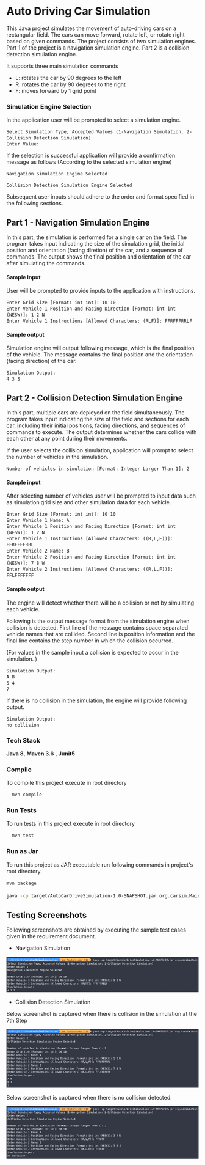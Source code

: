 
# Auto Driving Car Simulation

This Java project simulates the movement of auto-driving cars on a rectangular field. The cars can move forward, rotate left, or rotate right based on given commands. The project consists of two simulation engines. Part 1 of the project is a navigation simulation engine. Part 2 is a collision detection simulation engine.

It supports three main simulation commands
- L: rotates the car by 90 degrees to the left
- R: rotates the car by 90 degrees to the right
- F: moves forward by 1 grid point


### Simulation Engine Selection

In the application user will be prompted to select a simulation engine. 

```
Select Simulation Type, Accepted Values (1-Navigation Simulation. 2-Collision Detection Simulation)
Enter Value: 
```

If the selection is successful application will provide a confirmation message as follows (According to the selected simulation engine)

```
Navigation Simulation Engine Selected
```

```
Collision Detection Simulation Engine Selected
```

Subsequent user inputs should adhere to the order and format specified in the following sections.

## Part 1 - Navigation Simulation Engine

In this part, the simulation is performed for a single car on the field. The program takes input indicating the size of the simulation grid, the initial position and orientation (facing diretion) of the car, and a sequence of commands. The output 
shows the final position and orientation of the car after simulating the commands.

#### Sample Input

User will be prompted to provide inputs to the application with instructions.

```
Enter Grid Size [Format: int int]: 10 10
Enter Vehicle 1 Position and Facing Direction [Format: int int (NESW)]: 1 2 N
Enter Vehicle 1 Instructions [Allowed Characters: (RLF)]: FFRFFFRRLF
```

#### Sample output

Simulation engine will output following message, which is the final position of the vehicle.
The message contains the final position and the orientation (facing direction) of the car.

```
Simulation Output:
4 3 S
```

## Part 2 - Collision Detection Simulation Engine

In this part, multiple cars are deployed on the field simultaneously. The program takes input indicating the size of the field and sections for each car, including their initial positions, facing directions, and sequences of commands to execute. The output determines whether the cars collide with each other at any point during their movements.

If the user selects the collision simulation, application will prompt to select the number of vehicles in the simulation.

```
Number of vehicles in simulation [Format: Integer Larger Than 1]: 2
```

#### Sample input

After selecting number of vehicles user will be prompted to input data such as simulation grid size and other simulation data for each vehicle. 
```
Enter Grid Size [Format: int int]: 10 10
Enter Vehicle 1 Name: A
Enter Vehicle 1 Position and Facing Direction [Format: int int (NESW)]: 1 2 N
Enter Vehicle 1 Instructions [Allowed Characters: ((R,L,F))]: FFRFFFFRRL
Enter Vehicle 2 Name: B
Enter Vehicle 2 Position and Facing Direction [Format: int int (NESW)]: 7 8 W
Enter Vehicle 2 Instructions [Allowed Characters: ((R,L,F))]: FFLFFFFFFF
```

#### Sample output 

The engine will detect whether there will be a collision or not by simulating each vehicle.

Following is the output message format from the simulation engine when collision is detected.
First line of the message contains space separated vehicle names that are collided. Second line is position information and
the final line contains the step number in which the collision occurred.

(For values in the sample input a collision is expected to occur in the simulation. )
```
Simulation Output:
A B
5 4
7
```

If there is no collision in the simulation, the engine will provide following output.

```
Simulation Output:
no collision
```


### Tech Stack

**Java 8**, **Maven 3.6** , **Junit5**

### Compile

To compile this project execute in root directory

```bash
  mvn compile
```

### Run Tests
To run tests in this project execute in root directory

```bash
  mvn test
```

### Run as Jar

To run this project as JAR executable run following commands in project's root directory.

```bash
mvn package

java -cp target/AutoCarDriveSimulation-1.0-SNAPSHOT.jar org.carsim.Main
```

## Testing Screenshots

Following screenshots are obtained by executing the sample test cases given in the requirement document.

- Navigation Simulation

![Image Alt text](TestingScreenshots/Part_1.png)


- Collision Detection Simulation

Below screenshot is captured when there is collision in the simulation at the 7th Step

![Image Alt text](TestingScreenshots/Part_2_Collision.png)

Below screenshot is captured when there is no collision detected.

![Image Alt text](TestingScreenshots/Part_2_No_Collision.png)



